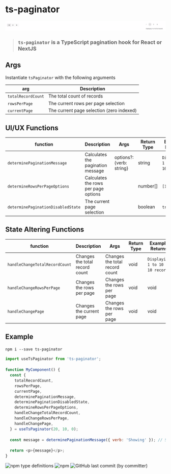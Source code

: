 # ts-paginator

![ts-paginator](./assets/Screenshot%202023-03-17%20at%2012.27.49.png)

> ### `ts-paginator` is a TypeScript pagination hook for React or NextJS

## Args

Instantiate `tsPaginator` with the following arguments

| arg                | Description                               |
| ------------------ | ----------------------------------------- |
| `totalRecordCount` | The total count of records                |
| `rowsPerPage`      | The current rows per page selection       |
| `currentPage`      | The current page selection (zero indexed) |

## UI/UX Functions

| function                           | Description                          | Args                     | Return Type | Example Returns                    |
| ---------------------------------- | ------------------------------------ | ------------------------ | ----------- | ---------------------------------- |
| `determinePaginationMessage`       | Calculates the pagination message    | options?: {verb: string} | string      | `Displaying 1 to 10 of 10 records` |
| `determineRowsPerPageOptions`      | Calculates the rows per page options |                          | number[]    | `[10]`                             |
| `determinePaginationDisabledState` | The current page selection           |                          | boolean     | `true`                             |

## State Altering Functions

| function                       | Description                    | Args                           | Return Type | Example Returns                    |
| ------------------------------ | ------------------------------ | ------------------------------ | ----------- | ---------------------------------- |
| `handleChangeTotalRecordCount` | Changes the total record count | Changes the total record count | void        | `Displaying 1 to 10 of 10 records` |
| `handleChangeRowsPerPage`      | Changes the rows per page      | Changes the rows per page      | void        | void                               |
| `handleChangePage`             | Changes the current page       | Changes the rows per page      | void        | void                               |

## Example

`npm i --save ts-paginator`

```js
import useTsPaginator from 'ts-paginator';

function MyComponent() {
  const {
    totalRecordCount,
    rowsPerPage,
    currentPage,
    determinePaginationMessage,
    determinePaginationDisabledState,
    determineRowsPerPageOptions,
    handleChangeTotalRecordCount,
    handleChangeRowsPerPage,
    handleChangePage,
  } = useTsPaginator(20, 10, 0);

  const message = determinePaginationMessage({ verb: 'Showing' }); // Showing 1 to 10 of 10 records

  return <p>{message}</p>;
}
```
<img alt="npm type definitions" src="https://img.shields.io/npm/types/ts-paginator">
<img alt="npm" src="https://img.shields.io/npm/v/ts-pagination">
<img alt="GitHub last commit (by committer)" src="https://img.shields.io/github/last-commit/wnortier/ts-paginator">
